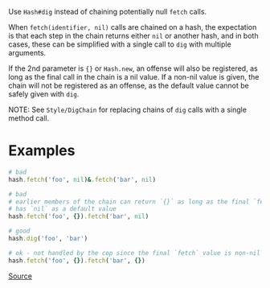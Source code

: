 
Use `Hash#dig` instead of chaining potentially null `fetch` calls.

When `fetch(identifier, nil)` calls are chained on a hash, the expectation
is that each step in the chain returns either `nil` or another hash,
and in both cases, these can be simplified with a single call to `dig` with
multiple arguments.

If the 2nd parameter is `{}` or `Hash.new`, an offense will also be registered,
as long as the final call in the chain is a nil value. If a non-nil value is given,
the chain will not be registered as an offense, as the default value cannot be safely
given with `dig`.

NOTE: See `Style/DigChain` for replacing chains of `dig` calls with
a single method call.

# Examples

```ruby
# bad
hash.fetch('foo', nil)&.fetch('bar', nil)

# bad
# earlier members of the chain can return `{}` as long as the final `fetch`
# has `nil` as a default value
hash.fetch('foo', {}).fetch('bar', nil)

# good
hash.dig('foo', 'bar')

# ok - not handled by the cop since the final `fetch` value is non-nil
hash.fetch('foo', {}).fetch('bar', {})
```

[Source](http://www.rubydoc.info/gems/rubocop/RuboCop/Cop/Style/HashFetchChain)